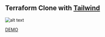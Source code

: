 ## Terraform Clone with [Tailwind](https://tailwindcss.com)

![alt text](https://i.ibb.co/0Cbckgn/Screen-Shot-2020-11-06-at-4-10-46-PM.png "Terraform clone")

[DEMO](https://terraform-clone.netlify.app)
